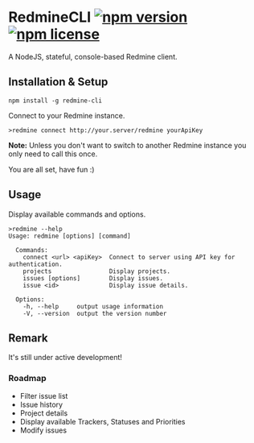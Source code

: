 # RedmineCLI [![npm version](http://img.shields.io/npm/v/redmine-cli.svg?style=flat)](https://www.npmjs.com/package/redmine-cli) [![npm license](https://img.shields.io/npm/l/redmine-cli.svg)](https://www.npmjs.com/package/redmine-cli)
A NodeJS, stateful, console-based Redmine client.

## Installation & Setup
```shell
npm install -g redmine-cli
```
Connect to your Redmine instance.
```shell
>redmine connect http://your.server/redmine yourApiKey
```
**Note:** Unless you don't want to switch to another Redmine instance you only need to call this once.

You are all set, have fun :)

## Usage
Display available commands and options.
```shell
>redmine --help
Usage: redmine [options] [command]

  Commands:
    connect <url> <apiKey>  Connect to server using API key for authentication.
    projects                Display projects.
    issues [options]        Display issues.
    issue <id>              Display issue details.

  Options:
    -h, --help     output usage information
    -V, --version  output the version number
```

## Remark
It's still under active development!

### Roadmap
* Filter issue list
* Issue history
* Project details
* Display available Trackers, Statuses and Priorities
* Modify issues
